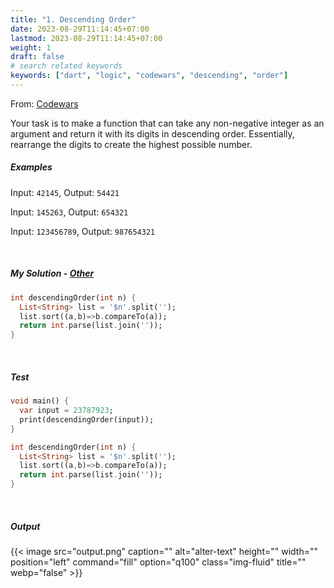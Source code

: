```yaml
---
title: "1. Descending Order"
date: 2023-08-29T11:14:45+07:00
lastmod: 2023-08-29T11:14:45+07:00
weight: 1
draft: false
# search related keywords
keywords: ["dart", "logic", "codewars", "descending", "order"]
---
```


From: [Codewars](https://www.codewars.com/kata/5467e4d82edf8bbf40000155/train/dart)

Your task is to make a function that can take any non-negative integer as an argument and return it with its digits in descending order. Essentially, rearrange the digits to create the highest possible number.

##### Examples

Input: `42145`, Output: `54421`

Input: `145263`, Output: `654321`

Input: `123456789`, Output: `987654321`

<br>

##### My Solution - [Other](https://www.codewars.com/kata/5467e4d82edf8bbf40000155/solutions/dart)

```dart
int descendingOrder(int n) {
  List<String> list = '$n'.split('');
  list.sort((a,b)=>b.compareTo(a));
  return int.parse(list.join(''));
}
```

<br>

##### Test

```dart
void main() {
  var input = 23787923;
  print(descendingOrder(input));
}

int descendingOrder(int n) {
  List<String> list = '$n'.split('');
  list.sort((a,b)=>b.compareTo(a));
  return int.parse(list.join(''));
}
```

<br>

##### Output

{{< image src="output.png" caption="" alt="alter-text" height="" width="" position="left" command="fill" option="q100" class="img-fluid" title=""  webp="false" >}}

<br>
